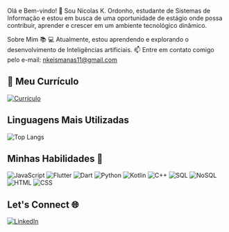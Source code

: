 Olá e Bem-vindo! 👋
Sou Nicolas K. Ordonho, estudante de Sistemas de Informação e estou em busca de uma oportunidade de estágio onde possa contribuir, aprender e crescer em um ambiente tecnológico dinâmico.

Sobre Mim 📚
💻 Atualmente, estou aprendendo e explorando o desenvolvimento de Inteligências artificiais.
📫 Entre em contato comigo pelo e-mail: nkeismanas11@gmail.com

## 📄 Meu Currículo  
[![Currículo](https://img.shields.io/badge/Currículo-PDF-blue?style=flat&logo=adobeacrobatreader&logoColor=white)](https://github.com/nicolaskms/nicolaskms/raw/main/CV.Nicolas.pdf)

## Linguagens Mais Utilizadas
![Top Langs](https://github-readme-stats.vercel.app/api/top-langs/?username=nicolaskms&layout=compact&theme=radical)

## Minhas Habilidades 🚀
![JavaScript](https://img.shields.io/badge/JavaScript-F7DF1E?style=flat&logo=javascript&logoColor=black)
![Flutter](https://img.shields.io/badge/Flutter-02569B?style=flat&logo=flutter&logoColor=white)
![Dart](https://img.shields.io/badge/Dart-0175C2?style=flat&logo=dart&logoColor=white)
![Python](https://img.shields.io/badge/Python-3776AB?style=flat&logo=python&logoColor=white)
![Kotlin](https://img.shields.io/badge/Kotlin-0095D5?style=flat&logo=kotlin&logoColor=white)
![C++](https://img.shields.io/badge/C++-00599C?style=flat&logo=c%2B%2B&logoColor=white)
![SQL](https://img.shields.io/badge/SQL-4479A1?style=flat&logo=postgresql&logoColor=white)
![NoSQL](https://img.shields.io/badge/NoSQL-4DB33D?style=flat&logo=mongodb&logoColor=white)
![HTML](https://img.shields.io/badge/HTML5-E34F26?style=flat&logo=html5&logoColor=white)
![CSS](https://img.shields.io/badge/CSS3-1572B6?style=flat&logo=css3&logoColor=white)

## Let's Connect 🌐
[![LinkedIn](https://img.shields.io/badge/LinkedIn-0077B5?style=flat&logo=linkedin&logoColor=white)](https://www.linkedin.com/in/nicolas-keismanas-ordonho-0486b2286)
